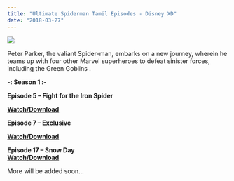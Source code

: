 ```yaml
---
title: "Ultimate Spiderman Tamil Episodes - Disney XD"
date: "2018-03-27"
---
```


[![](https://1.bp.blogspot.com/-YjkBJVu8VHI/Wk-n8sh3u3I/AAAAAAAABDo/Wgk28-eM7u0gijYx3XIRdjVIDm83cua8QCLcBGAs/s320/ultimate-spider-man.jpg)](https://1.bp.blogspot.com/-YjkBJVu8VHI/Wk-n8sh3u3I/AAAAAAAABDo/Wgk28-eM7u0gijYx3XIRdjVIDm83cua8QCLcBGAs/s1600/ultimate-spider-man.jpg)

Peter Parker, the valiant Spider-man, embarks on a new journey, wherein he teams up with four other Marvel superheroes to defeat sinister forces, including the Green Goblins .

**\-: Season 1 :-**

**Episode 5 – Fight for the Iron Spider**

**[Watch/Download](http://corneey.com/qD8QqF)**

**Episode 7 – Exclusive**

**[Watch/Download](http://corneey.com/wsK1Fv)**

**Episode 17 – Snow Day**  
**[Watch/Download](http://destyy.com/wTJyXp)**

More will be added soon…
